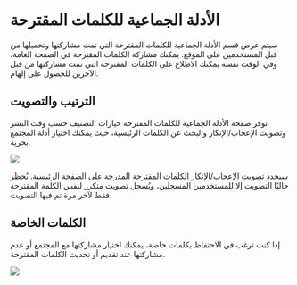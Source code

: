 # الأدلة الجماعية للكلمات المقترحة

سيتم عرض قسم الأدلة الجماعية للكلمات المقترحة التي تمت مشاركتها وتحميلها من قبل المستخدمين على الموقع. يمكنك مشاركة الكلمات المقترحة في الصفحة العامة، وفي الوقت نفسه يمكنك الاطلاع على الكلمات المقترحة التي تمت مشاركتها من قبل الآخرين للحصول على إلهام.

## الترتيب والتصويت

توفر صفحة الأدلة الجماعية للكلمات المقترحة خيارات التصنيف حسب وقت النشر وتصويت الإعجاب/الإنكار والبحث عن الكلمات الرئيسية، حيث يمكنك اختيار أدلة المجتمع بحرية.

![](https://img.newzone.top/2023-07-13-14-50-15.png?imageMogr2/format/webp/thumbnail/500x)

سيحدد تصويت الإعجاب/الإنكار الكلمات المقترحة المدرجة على الصفحة الرئيسية. يُحظَر حاليًا التصويت إلا للمستخدمين المسجلين، ويُسجل تصويت متكرر لنفس الكلمة المقترحة فقط لآخر مرة تم فيها التصويت.

## الكلمات الخاصة

إذا كنت ترغب في الاحتفاظ بكلمات خاصة، يمكنك اختيار مشاركتها مع المجتمع أو عدم مشاركتها عند تقديم أو تحديث الكلمات المقترحة.

![](https://img.newzone.top/2023-07-13-09-13-00.gif?imageMogr2/format/webp/thumbnail/500x)
